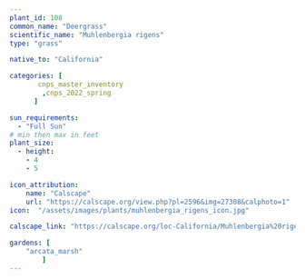 ```yaml
---
plant_id: 108 
common_name: "Deergrass"
scientific_name: "Muhlenbergia rigens"
type: "grass"

native_to: "California"

categories: [
       cnps_master_inventory
        ,cnps_2022_spring
      ]

sun_requirements:
  - "Full Sun"
# min then max in feet
plant_size:
  - height: 
    - 4
    - 5

icon_attribution: 
    name: "Calscape"
    url: "https://calscape.org/view.php?pl=2596&img=27308&calphoto=1"
icon:  "/assets/images/plants/muhlenbergia_rigens_icon.jpg"

calscape_link: "https://calscape.org/loc-California/Muhlenbergia%20rigens(%20)"

gardens: [ 
    "arcata_marsh"
        ]
---
```







